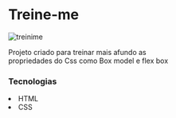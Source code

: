 # Treine-me

![treinime](https://user-images.githubusercontent.com/49276851/236489099-2f67cdf5-e839-4ca3-ae73-9ed99b132aff.png)

Projeto criado para treinar mais afundo as  <br>
propriedades do Css como Box model e flex box

### Tecnologias 

<li>HTML</li>

<li>CSS</li>
